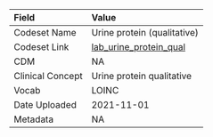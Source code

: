 |Field            |Value                       |
|:----------------|:---------------------------|
|Codeset Name     |Urine protein (qualitative) |
|Codeset Link     |[lab_urine_protein_qual](https://github.com/PEDSnet/Variable-Dictionary/blob/main/lab_meas/lab_urine_protein_qual.csv)|
|CDM              |NA                          |
|Clinical Concept |Urine protein qualitative   |
|Vocab            |LOINC                       |
|Date Uploaded    |2021-11-01                  |
|Metadata         |NA                          |
